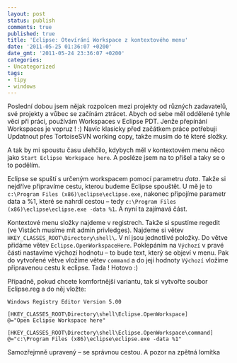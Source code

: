 ```yaml
---
layout: post
status: publish
comments: true
published: true
title: 'Eclipse: Otevírání Workspace z kontextového menu'
date: '2011-05-25 01:36:07 +0200'
date_gmt: '2011-05-24 23:36:07 +0200'
categories:
- Uncategorized
tags:
- tipy
- windows
---
```



Poslední dobou jsem nějak rozpolcen mezi projekty od různých  zadavatelů, své projekty a vůbec se začínám ztrácet. Abych od sebe měl  oddělené tyhle věci při práci, používám Workspaces v Eclipse PDT. Jenže  přepínání Workspaces je vopruz ! :) Navíc klasicky před začátkem práce potřebuji Updatnout přes TortoiseSVN working copy, takže musím do té které složky.




A tak by mi spoustu času ulehčilo, kdybych měl v kontextovém menu  něco jako `Start Eclipse Workspace here`. A posléze jsem na to přišel a  taky se o to podělím.




Eclipse se spuští s určeným workspacem pomocí parametru <em>data</em>.  Takže si nejdříve připravíme cestu, kterou budeme Eclipse spouštět. U  mě je to `c:\Program Files (x86)\eclipse\eclipse.exe`, nakonec připojíme  parametr data a %1, které se nahrdí cestou – tedy `c:\Program Files  (x86)\eclipse\eclipse.exe -data %1`. A nyní ta zajímavá část.




Kontextové menu složky najdeme v registrech. Takže si spustíme  regedit (ve Vistách musíme mít admin privledges). Najdeme si větev  `HKEY_CLASSES_ROOT\Directory\shell\`. V ní jsou jednotlivé položky. Do  větve přidáme větev `Eclipse.OpenWorkspaceHere`. Poklepáním na `Výchozí`  v pravé části nastavíme výchozí hodnotu – to bude text, který se objeví  v menu. Pak do vytvořené větve vložíme větev `command` a do její  hodnoty `Výchozí` vložíme připravenou cestu k eclipse. Tada ! Hotovo :)




Případně, pokud chcete komfortnější variantu, tak si vytvořte soubor Eclipse.reg a do něj vložte:



```
Windows Registry Editor Version 5.00

[HKEY_CLASSES_ROOT\Directory\shell\Eclipse.OpenWorkspace]
@="Open Eclipse Workspace here"

[HKEY_CLASSES_ROOT\Directory\shell\Eclipse.OpenWorkspace\command]
@="c:\Program Files (x86)\eclipse\eclipse.exe -data %1"
```



Samozřejmně upravený – se správnou cestou. A pozor na zpětná lomítka


